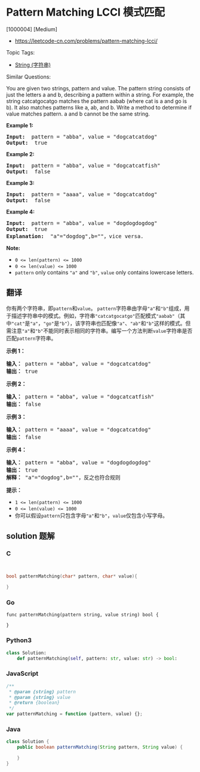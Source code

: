 # Pattern Matching LCCI 模式匹配

[1000004] [Medium]

- https://leetcode-cn.com/problems/pattern-matching-lcci/

Topic Tags:

- [String (字符串)](https://leetcode-cn.com/tag/string/)

Similar Questions:

You are given two strings, pattern and value. The pattern string consists of just the letters a and b, describing a pattern within a string. For example, the string catcatgocatgo matches the pattern aabab (where cat is a and go is b). It also matches patterns like a, ab, and b. Write a method to determine if value matches pattern. a and b cannot be the same string.

**Example 1:**

<pre><strong>Input: </strong> pattern = "abba", value = "dogcatcatdog"
<strong>Output: </strong> true
</pre>

**Example 2:**

<pre><strong>Input: </strong> pattern = "abba", value = "dogcatcatfish"
<strong>Output: </strong> false
</pre>

**Example 3:**

<pre><strong>Input: </strong> pattern = "aaaa", value = "dogcatcatdog"
<strong>Output: </strong> false
</pre>

**Example 4:**

<pre><strong>Input: </strong> pattern = "abba", value = "dogdogdogdog"
<strong>Output: </strong> true
<strong>Explanation: </strong> "a"="dogdog",b=""，vice versa.
</pre>

**Note:**

- `0 <= len(pattern) <= 1000`
- `0 <= len(value) <= 1000`
- `pattern` only contains `"a"` and `"b"`, `value` only contains lowercase letters.

## 翻译

你有两个字符串，即`pattern`和`value`。 `pattern`字符串由字母`"a"`和`"b"`组成，用于描述字符串中的模式。例如，字符串`"catcatgocatgo"`匹配模式`"aabab"`（其中`"cat"`是`"a"`，`"go"`是`"b"`），该字符串也匹配像`"a"`、`"ab"`和`"b"`这样的模式。但需注意`"a"`和`"b"`不能同时表示相同的字符串。编写一个方法判断`value`字符串是否匹配`pattern`字符串。

**示例 1：**

<pre><strong>输入：</strong> pattern = "abba", value = "dogcatcatdog"
<strong>输出：</strong> true
</pre>

**示例 2：**

<pre><strong>输入：</strong> pattern = "abba", value = "dogcatcatfish"
<strong>输出：</strong> false
</pre>

**示例 3：**

<pre><strong>输入：</strong> pattern = "aaaa", value = "dogcatcatdog"
<strong>输出：</strong> false
</pre>

**示例 4：**

<pre><strong>输入：</strong> pattern = "abba", value = "dogdogdogdog"
<strong>输出：</strong> true
<strong>解释：</strong> "a"="dogdog",b=""，反之也符合规则
</pre>

**提示：**

- `1 <= len(pattern) <= 1000`
- `0 <= len(value) <= 1000`
- 你可以假设`pattern`只包含字母`"a"`和`"b"`，`value`仅包含小写字母。

## solution 题解

### C

```c


bool patternMatching(char* pattern, char* value){

}


```

### Go

```golang
func patternMatching(pattern string, value string) bool {

}
```

### Python3

```python
class Solution:
    def patternMatching(self, pattern: str, value: str) -> bool:
```

### JavaScript

```javascript
/**
 * @param {string} pattern
 * @param {string} value
 * @return {boolean}
 */
var patternMatching = function (pattern, value) {};
```

### Java

```java
class Solution {
    public boolean patternMatching(String pattern, String value) {

    }
}
```

